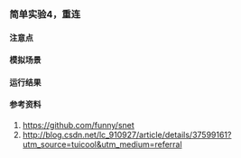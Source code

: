 ### 简单实验4，重连

#### 注意点

#### 模拟场景

#### 运行结果

#### 参考资料
1. https://github.com/funny/snet
2. http://blog.csdn.net/lc_910927/article/details/37599161?utm_source=tuicool&utm_medium=referral